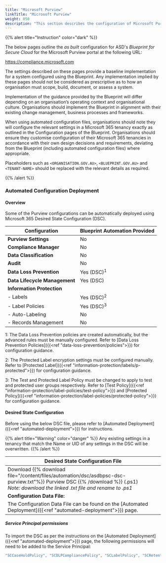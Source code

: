 ```yaml
---
title: "Microsoft Purview"
linkTitle: "Microsoft Purview"
weight: 050
description: "This section describes the configuration of Microsoft Purview associated with systems built according to the guidance provided by ASD's Blueprint for Secure Cloud."
---
```


{{% alert title="Instruction" color="dark" %}}

The below pages outline the *as built* configuration for ASD's *Blueprint for Secure Cloud* for the Microsoft Purview portal at the following URL:

<https://compliance.microsoft.com>

The settings described on these pages provide a baseline implementation for a system configured using the Blueprint. Any implementation implied by these pages should not be considered as prescriptive as to how an organisation must scope, build, document, or assess a system.

Implementation of the guidance provided by the Blueprint will differ depending on an organisation’s operating context and organisational culture. Organisations should implement the Blueprint in alignment with their existing change management, business processes and frameworks.

When using automated configuration files, organisations should note they will configure the relevant settings in a Microsoft 365 tenancy exactly as outlined in the Configuration pages of the Blueprint. Organisations should ensure they customise configuration of their Microsoft 365 tenancies in accordance with their own design decisions and requirements, deviating from the Blueprint (including automated configuration files) where appropriate.

Placeholders such as `<ORGANISATION.GOV.AU>`, `<BLUEPRINT.GOV.AU>` and `<TENANT-NAME>` should be replaced with the relevant details as required.

{{% /alert %}}

### Automated Configuration Deployment

#### Overview

Some of the Purview configurations can be automatically deployed using Microsoft 365 Desired State Configuration (DSC).

| Configuration                 | Blueprint Automation Provided |
| ----------------------------- | ----------------------------- |
| **Purview Settings**          | No                            |
| **Compliance Manager**        | No                            |
| **Data Classification**       | No                            |
| **Audit**                     | No                            |
| **Data Loss Prevention**      | Yes (DSC)<sup>1</sup>         |
| **Data Lifecycle Management** | Yes (DSC)                     |
| **Information Protection**    |                               |
| - Labels                      | Yes (DSC)<sup>2</sup>         |
| - Label Policies              | Yes (DSC)<sup>3</sup>         |
| - Auto-Labeling               | No                            |
| - Records Management          | No                            |

1: The Data Loss Prevention policies are created automatically, but the advanced rules must be manually configured. Refer to [Data Loss Prevention Policies]({{<ref "data-loss-prevention/policies">}}) for configuration guidance.

2: The Protected Label encryption settings must be configured manually. Refer to [Protected Label]({{<ref "information-protection/labels/p-protected">}}) for configuration guidance.

3: The Test and Protected Label Policy must be changed to apply to test and protected user groups respectively. Refer to [Test Policy]({{<ref "information-protection/label-policies/test-policy">}}) and [Protected Policy]({{<ref "information-protection/label-policies/protected-policy">}}) for configuration guidance.

#### Desired State Configuration

Before using the below DSC file, please refer to [Automated Deployment]({{<ref "automated-deployment">}}) for instructions.

{{% alert title="Warning" color="danger" %}}
Any existing settings in a tenancy that match the Name or UID of any settings in the DSC will be overwritten.
{{% /alert %}}

| Desired State Configuration File                                                                                                                                                         |
| ---------------------------------------------------------------------------------------------------------------------------------------------------------------------------------------- |
| Download {{% download file="/content/files/automation/dsc/asdbpsc-dsc-purview.txt"%}} Purview DSC {{% /download %}} (.ps1)<br>*Note: download the linked .txt file and rename to .ps1* |
| **Configuration Data File:**                                                                                                                                                             |
| The Configuration Data File can be found on the [Automated Deployment]({{<ref "automated-deployment">}}) page.                                                                           |

##### Service Principal permissions

To import the DSC as per the instructions on the [Automated Deployment]({{<ref "automated-deployment">}}) page, the following permissions will need to be added to the Service Principal:

```powershell
"SCCaseHoldPolicy", "SCDLPCompliancePolicy", "SCLabelPolicy", "SCRetentionCompliancePolicy", "SCRetentionComplianceRule", "SCSensitivityLabel"
```
